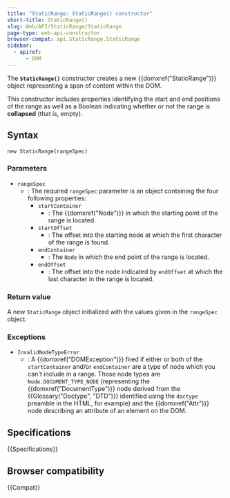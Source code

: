 ```yaml
---
title: "StaticRange: StaticRange() constructor"
short-title: StaticRange()
slug: Web/API/StaticRange/StaticRange
page-type: web-api-constructor
browser-compat: api.StaticRange.StaticRange
sidebar:
  - apiref:
      - DOM
---
```


The **`StaticRange()`** constructor
creates a new {{domxref("StaticRange")}} object representing a span of content within
the DOM.

This constructor includes properties identifying the start and end positions of
the range as well as a Boolean indicating whether or not the range is
**collapsed** (that is, empty).

## Syntax

```js-nolint
new StaticRange(rangeSpec)
```

### Parameters

- `rangeSpec`
  - : The required `rangeSpec` parameter is an object
    containing the four following properties:
    - `startContainer`
      - : The {{domxref("Node")}} in which the starting point of the range is located.
    - `startOffset`
      - : The offset into the starting node at which the first character of the range is
        found.
    - `endContainer`
      - : The `Node` in which the end point of the range is located.
    - `endOffset`
      - : The offset into the node indicated by `endOffset` at which the last
        character in the range is located.

### Return value

A new `StaticRange` object initialized with the values given in
the `rangeSpec` object.

### Exceptions

- `InvalidNodeTypeError`
  - : A {{domxref("DOMException")}} fired if either or both of the
    `startContainer` and/or `endContainer` are a type of node which
    you can't include in a range. Those node types
    are `Node.DOCUMENT_TYPE_NODE` (representing the {{domxref("DocumentType")}}
    node derived from the {{Glossary("Doctype", "DTD")}} identified using the `doctype`
    preamble in the HTML, for example) and the {{domxref("Attr")}} node describing an
    attribute of an element on the DOM.

## Specifications

{{Specifications}}

## Browser compatibility

{{Compat}}
